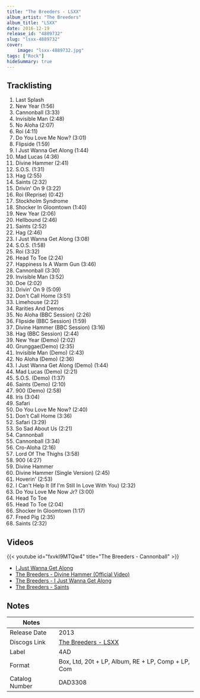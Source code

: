 ```yaml
---
title: "The Breeders - LSXX"
album_artist: "The Breeders"
album_title: "LSXX"
date: 2016-12-19
release_id: "4889732"
slug: "lsxx-4889732"
cover:
    image: "lsxx-4889732.jpg"
tags: ["Rock"]
hideSummary: true
---
```


## Tracklisting
1. Last Splash
2. New Year (1:56)
3. Cannonball (3:33)
4. Invisible Man (2:48)
5. No Aloha (2:07)
6. Roi (4:11)
7. Do You Love Me Now? (3:01)
8. Flipside (1:59)
9. I Just Wanna Get Along (1:44)
10. Mad Lucas (4:36)
11. Divine Hammer (2:41)
12. S.O.S. (1:31)
13. Hag (2:55)
14. Saints (2:32)
15. Drivin' On 9 (3:22)
16. Roi (Reprise) (0:42)
17. Stockholm Syndrome
18. Shocker In Gloomtown (1:40)
19. New Year (2:06)
20. Hellbound (2:46)
21. Saints (2:52)
22. Hag (2:46)
23. I Just Wanna Get Along (3:08)
24. S.O.S. (1:58)
25. Roi (3:32)
26. Head To Toe (2:24)
27. Happiness Is A Warm Gun (3:46)
28. Cannonball (3:30)
29. Invisible Man (3:52)
30. Doe (2:02)
31. Drivin' On 9 (5:09)
32. Don't Call Home (3:51)
33. Limehouse (2:22)
34. Rarities And Demos
35. No Aloha (BBC Session) (2:26)
36. Flipside (BBC Session) (1:59)
37. Divine Hammer (BBC Session) (3:16)
38. Hag (BBC Session) (2:44)
39. New Year (Demo) (2:02)
40. Grunggae(Demo) (2:35)
41. Invisible Man (Demo) (2:43)
42. No Aloha (Demo) (2:36)
43. I Just Wanna Get Along (Demo) (1:44)
44. Mad Lucas (Demo) (2:21)
45. S.O.S. (Demo) (1:37)
46. Saints (Demo) (2:10)
47. 900 (Demo) (2:58)
48. Iris (3:04)
49. Safari
50. Do You Love Me Now? (2:40)
51. Don't Call Home (3:36)
52. Safari (3:29)
53. So Sad About Us (2:21)
54. Cannonball
55. Cannonball (3:34)
56. Cro-Aloha (2:16)
57. Lord Of The Thighs (3:58)
58. 900 (4:27)
59. Divine Hammer
60. Divine Hammer (Single Version) (2:45)
61. Hoverin' (2:53)
62. I Can't Help It (If I'm Still In Love With You) (2:32)
63. Do You Love Me Now Jr? (3:00)
64. Head To Toe
65. Head To Toe (2:04)
66. Shocker In Gloomtown (1:17)
67. Freed Pig (2:35)
68. Saints (2:32)

## Videos
{{< youtube id="fxvkI9MTQw4" title="The Breeders - Cannonball" >}}
- [I Just Wanna Get Along](https://www.youtube.com/watch?v=elHm4mobOIk)
- [The Breeders - Divine Hammer (Official Video)](https://www.youtube.com/watch?v=tUiP5eyx3NM)
- [The Breeders - I Just Wanna Get Along](https://www.youtube.com/watch?v=r-jIAE_DC9I)
- [The Breeders - Saints](https://www.youtube.com/watch?v=29DKkmZMTlk)

## Notes

| Notes          |             |
| ---------------| ----------- |
| Release Date   | 2013 |
| Discogs Link   | [The Breeders - LSXX](https://www.discogs.com/release/4889732) |
| Label          | 4AD |
| Format         | Box, Ltd, 20t + LP, Album, RE + LP, Comp + LP, Com |
| Catalog Number | DAD3308 |

